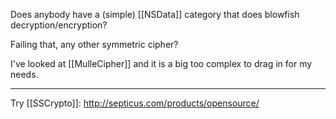 Does anybody have a (simple) [[NSData]] category that does blowfish decryption/encryption?

Failing that, any other symmetric cipher?

I've looked at [[MulleCipher]] and it is a big too complex to drag in for my needs.

----

Try [[SSCrypto]]: http://septicus.com/products/opensource/